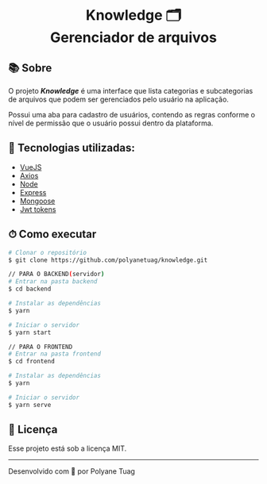 <h1 align="center">  
  Knowledge 🗂 <br/> Gerenciador de arquivos
</h1>

## 📚 Sobre

O projeto ***Knowledge*** é uma interface que lista categorias e subcategorias de arquivos que podem ser gerenciados pelo usuário na aplicação. 

Possui uma aba para cadastro de usuários, contendo as regras conforme o nível de permissão que o usuário possui dentro da plataforma.

## 🚀 Tecnologias utilizadas:

- [VueJS](https://vuejs.org/)
- [Axios](https://axios-http.com/ptbr/docs/intro)
- [Node](https://nodejs.org/pt)
- [Express](https://developer.mozilla.org/pt-BR/docs/Learn/Server-side/Express_Nodejs/Introduction)
- [Mongoose](https://mongoosejs.com/docs/)
- [Jwt tokens](https://www.npmjs.com/package/jsonwebtoken)

## ⏱ Como executar

```bash
# Clonar o repositório
$ git clone https://github.com/polyanetuag/knowledge.git

// PARA O BACKEND(servidor)
# Entrar na pasta backend
$ cd backend

# Instalar as dependências
$ yarn 

# Iniciar o servidor
$ yarn start

// PARA O FRONTEND
# Entrar na pasta frontend
$ cd frontend

# Instalar as dependências
$ yarn 

# Iniciar o servidor
$ yarn serve


```

## 📝 Licença

Esse projeto está sob a licença MIT.

---
Desenvolvido com 💜 por Polyane Tuag
